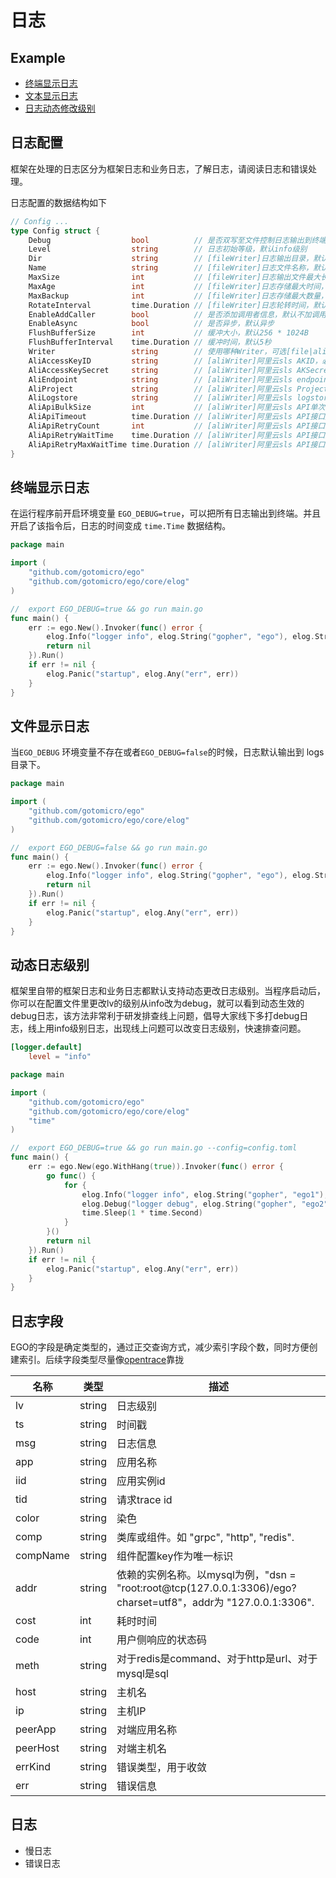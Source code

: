# 日志
## Example
* [终端显示日志](https://github.com/gotomicro/ego/tree/master/examples/logger/console)
* [文本显示日志](https://github.com/gotomicro/ego/tree/master/examples/logger/file)
* [日志动态修改级别](https://github.com/gotomicro/ego/tree/master/examples/logger/watch)


## 日志配置
框架在处理的日志区分为框架日志和业务日志，了解日志，请阅读日志和错误处理。

日志配置的数据结构如下
```go
// Config ...
type Config struct {
	Debug                  bool          // 是否双写至文件控制日志输出到终端
	Level                  string        // 日志初始等级，默认info级别
	Dir                    string        // [fileWriter]日志输出目录，默认logs
	Name                   string        // [fileWriter]日志文件名称，默认框架日志mocro.sys，业务日志default.log
	MaxSize                int           // [fileWriter]日志输出文件最大长度，超过改值则截断，默认500M
	MaxAge                 int           // [fileWriter]日志存储最大时间，默认最大保存天数为7天
	MaxBackup              int           // [fileWriter]日志存储最大数量，默认最大保存文件个数为10个
	RotateInterval         time.Duration // [fileWriter]日志轮转时间，默认1天
	EnableAddCaller        bool          // 是否添加调用者信息，默认不加调用者信息
	EnableAsync            bool          // 是否异步，默认异步
	FlushBufferSize        int           // 缓冲大小，默认256 * 1024B
	FlushBufferInterval    time.Duration // 缓冲时间，默认5秒
	Writer                 string        // 使用哪种Writer，可选[file|ali]
	AliAccessKeyID         string        // [aliWriter]阿里云sls AKID，必填
	AliAccessKeySecret     string        // [aliWriter]阿里云sls AKSecret，必填
	AliEndpoint            string        // [aliWriter]阿里云sls endpoint，必填
	AliProject             string        // [aliWriter]阿里云sls Project名称，必填
	AliLogstore            string        // [aliWriter]阿里云sls logstore名称，必填
	AliApiBulkSize         int           // [aliWriter]阿里云sls API单次请求发送最大日志条数，最少256条，默认256条
	AliApiTimeout          time.Duration // [aliWriter]阿里云sls API接口超时，默认3秒
	AliApiRetryCount       int           // [aliWriter]阿里云sls API接口重试次数，默认3次
	AliApiRetryWaitTime    time.Duration // [aliWriter]阿里云sls API接口重试默认等待间隔，默认1秒
	AliApiRetryMaxWaitTime time.Duration // [aliWriter]阿里云sls API接口重试最大等待间隔，默认3秒
}
```

## 终端显示日志
在运行程序前开启环境变量 ``EGO_DEBUG=true``，可以把所有日志输出到终端。并且开启了该指令后，日志的时间变成 ``time.Time`` 数据结构。

```go
package main

import (
	"github.com/gotomicro/ego"
	"github.com/gotomicro/ego/core/elog"
)

//  export EGO_DEBUG=true && go run main.go
func main() {
	err := ego.New().Invoker(func() error {
		elog.Info("logger info", elog.String("gopher", "ego"), elog.String("type", "command"))
		return nil
	}).Run()
	if err != nil {
		elog.Panic("startup", elog.Any("err", err))
	}
}
```

## 文件显示日志
当``EGO_DEBUG`` 环境变量不存在或者``EGO_DEBUG=false``的时候，日志默认输出到 logs 目录下。
```go
package main

import (
	"github.com/gotomicro/ego"
	"github.com/gotomicro/ego/core/elog"
)

//  export EGO_DEBUG=false && go run main.go
func main() {
	err := ego.New().Invoker(func() error {
		elog.Info("logger info", elog.String("gopher", "ego"), elog.String("type", "command"))
		return nil
	}).Run()
	if err != nil {
		elog.Panic("startup", elog.Any("err", err))
	}
}
```

## 动态日志级别
框架里自带的框架日志和业务日志都默认支持动态更改日志级别。当程序启动后，你可以在配置文件里更改lv的级别从info改为debug，就可以看到动态生效的debug日志，该方法非常利于研发排查线上问题，倡导大家线下多打debug日志，线上用info级别日志，出现线上问题可以改变日志级别，快速排查问题。

```toml
[logger.default]
    level = "info"
```

```go
package main

import (
	"github.com/gotomicro/ego"
	"github.com/gotomicro/ego/core/elog"
	"time"
)

//  export EGO_DEBUG=true && go run main.go --config=config.toml
func main() {
	err := ego.New(ego.WithHang(true)).Invoker(func() error {
		go func() {
			for {
				elog.Info("logger info", elog.String("gopher", "ego1"), elog.String("type", "file"))
				elog.Debug("logger debug", elog.String("gopher", "ego2"), elog.String("type", "file"))
				time.Sleep(1 * time.Second)
			}
		}()
		return nil
	}).Run()
	if err != nil {
		elog.Panic("startup", elog.Any("err", err))
	}
}
```

## 日志字段
EGO的字段是确定类型的，通过正交查询方式，减少索引字段个数，同时方便创建索引。后续字段类型尽量像[opentrace](https://github.com/opentracing-contrib/opentracing-specification-zh/blob/master/semantic_conventions.md)靠拢

|名称|类型|描述|
| --- | --- | --- |
|lv|string|日志级别|
|ts	|string|时间戳|
|msg|string|日志信息|
|app|string|应用名称|
|iid|string|应用实例id|
|tid|string|请求trace id|
|color|string|染色|
|comp|string|类库或组件。如 "grpc", "http", "redis".|
|compName|string|组件配置key作为唯一标识|
|addr|	string|	依赖的实例名称。以mysql为例，"dsn = "root:root@tcp(127.0.0.1:3306)/ego?charset=utf8"，addr为 "127.0.0.1:3306".|
|cost|	int|	耗时时间|
|code|	int|	用户侧响应的状态码|
|meth|	string|	对于redis是command、对于http是url、对于mysql是sql|
|host|	string|	主机名|
|ip|	string|	主机IP|
|peerApp|	string|	对端应用名称|
|peerHost|	string|	对端主机名|
|errKind|	string|	错误类型，用于收敛|
|err|	string|	错误信息|

## 日志
* 慢日志
* 错误日志